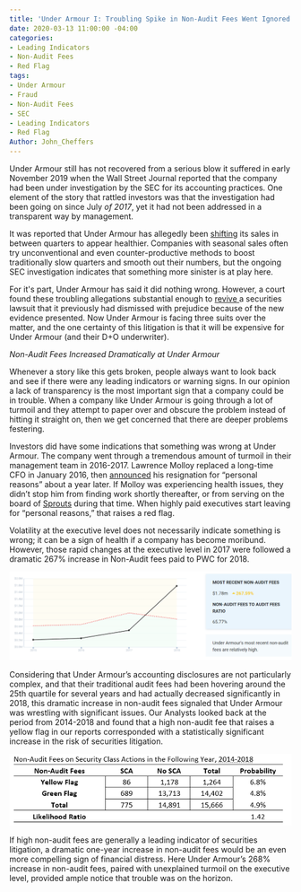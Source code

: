 ```yaml
---
title: 'Under Armour I: Troubling Spike in Non-Audit Fees Went Ignored'
date: 2020-03-13 11:00:00 -04:00
categories:
- Leading Indicators
- Non-Audit Fees
- Red Flag
tags:
- Under Armour
- Fraud
- Non-Audit Fees
- SEC
- Leading Indicators
- Red Flag
Author: John_Cheffers
---
```


Under Armour still has not recovered from a serious blow it suffered in early November 2019 when the Wall Street Journal reported that the company had been under investigation by the SEC for its accounting practices.  One element of the story that rattled investors was that the investigation had been going on since July *of 2017*, yet it had not been addressed in a transparent way by management.

It was reported that Under Armour has allegedly been [shifting](https://www.nytimes.com/2019/11/03/business/under-armour-sec-justice-dept.html) its sales in between quarters to appear healthier.  Companies with seasonal sales often try unconventional and even counter-productive methods to boost traditionally slow quarters and smooth out their numbers, but the ongoing SEC investigation indicates that something more sinister is at play here. 

For it's part, Under Armour has said it did nothing wrong.  However, a court found these troubling allegations substantial enough to [revive ](https://www.sec.gov/ix?doc=/Archives/edgar/data/1336917/000133691720000010/ua-20191231.htm)a securities lawsuit that it previously had dismissed with prejudice because of the new evidence presented.  Now Under Armour is facing three suits over the matter, and the one certainty of this litigation is that it will be expensive for Under Armour (and their D+O underwriter).

*Non-Audit Fees Increased Dramatically at Under Armour*

Whenever a story like this gets broken, people always want to look back and see if there were any leading indicators or warning signs. In our opinion a lack of transparency is the most important sign that a company could be in trouble. When a company like Under Armour is going through a lot of turmoil and they attempt to paper over and obscure the problem instead of hitting it straight on, then we get concerned that there are deeper problems festering. 

Investors did have some indications that something was wrong at Under Armour. The company went through a tremendous amount of turmoil in their management team in 2016-2017.  Lawrence Molloy replaced a long-time CFO in January 2016, then [announced](https://www.sec.gov/Archives/edgar/data/1336917/000133691717000008/january312017form8-k.htm) his resignation for “personal reasons” about a year later.  If Molloy was experiencing health issues, they didn’t stop him from finding work shortly thereafter, or from serving on the board of [Sprouts](https://about.sprouts.com/leadership-bios/lawrence-p-molloy/) during that time.  When highly paid executives start leaving for “personal reasons,” that raises a red flag.

Volatility at the executive level does not necessarily indicate something is wrong; it can be a sign of health if a company has become moribund.  However, those rapid changes at the executive level in 2017 were followed a dramatic 267% increase in Non-Audit fees paid to PWC for 2018.   

![Under Armour Non-Audit Fees.png](/uploads/Under%20Armour%20Non-Audit%20Fees.png)

Considering that Under Armour’s accounting disclosures are not particularly complex, and that their traditional audit fees had been hovering around the 25th quartile for several years and had actually decreased significantly in 2018, this dramatic increase in non-audit fees signaled that Under Armour was wrestling with significant issues. 
Our Analysts looked back at the period from 2014-2018 and found that a high non-audit fee that raises a yellow flag in our reports corresponded with a statistically significant increase in the risk of securities litigation. 

![Under Armour Non-audit Fee Chart.png](/uploads/Under%20Armour%20Non-audit%20Fee%20Chart.png)
 
If high non-audit fees are generally a leading indicator of securities litigation, a dramatic one-year increase in non-audit fees would be an even more compelling sign of financial distress.  Here Under Armour’s 268% increase in non-audit fees, paired with unexplained turmoil on the executive level, provided ample notice that trouble was on the horizon.
